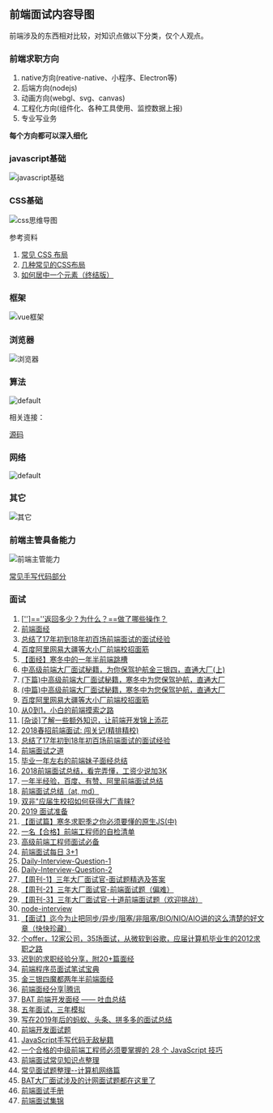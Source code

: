 ## 前端面试内容导图

前端涉及的东西相对比较，对知识点做以下分类，仅个人观点。

### 前端求职方向

1. native方向(reative-native、小程序、Electron等)
1. 后端方向(nodejs)
1. 动画方向(webgl、svg、canvas)
1. 工程化方向(组件化、各种工具使用、监控数据上报)
1. 专业写业务

**每个方向都可以深入细化**

### javascript基础
![javascript基础](https://user-images.githubusercontent.com/6395813/54739938-bdcddf00-4bf4-11e9-893a-c09183836e9c.jpg)

### CSS基础
![css思维导图](https://user-images.githubusercontent.com/6395813/54738235-56ad2c00-4bee-11e9-84c7-618994c17fe5.jpg)

参考资料

1. [常见 CSS 布局](https://github.com/ftTony/blog/issues/3)
1. [几种常见的CSS布局](https://github.com/ljianshu/Blog/issues/40)
1. [如何居中一个元素（终结版）](https://mp.weixin.qq.com/s/UxY7VWqMMOjvgE6L_dlixA)

### 框架
![vue框架](https://user-images.githubusercontent.com/6395813/56088180-1750c300-5eae-11e9-9563-f960f167ebe8.jpg)

### 浏览器
![浏览器](https://user-images.githubusercontent.com/6395813/54195735-6d6ec700-44fa-11e9-9205-9e544d689313.jpg)

### 算法
![default](https://user-images.githubusercontent.com/6395813/52900451-d97a4a00-3230-11e9-999a-b2aaadef6e65.jpg)

相关连接：

[源码](https://github.com/ftTony/notes/tree/master/javascript/algorithm)

### 网络
![default](https://user-images.githubusercontent.com/6395813/52900453-d97a4a00-3230-11e9-9ae3-8484a3a86dd5.jpg)

### 其它
![其它](https://user-images.githubusercontent.com/6395813/54739911-a2fb6a80-4bf4-11e9-894e-7e4451fabde6.jpg)

### 前端主管具备能力
![前端主管能力](https://user-images.githubusercontent.com/6395813/54873751-5e501900-4e18-11e9-8a0f-f91b46791c20.jpg)

[常见手写代码部分](https://github.com/ftTony/notes/tree/master/%20InterviewQuestion)

### 面试

1. [['']==''返回多少？为什么？==做了哪些操作？](https://github.com/ftTony/blog/issues/3)
1. [前端面经](https://yuchengkai.cn/docs/zh/frontend/)
1. [总结了17年初到18年初百场前端面试的面试经验](https://juejin.im/post/5b44a485e51d4519945fb6b7)
1. [百度阿里网易大疆等大小厂前端校招面筋](https://juejin.im/post/5bb470295188255c5e66f88f)
1. [【面经】寒冬中的一年半前端跳槽](https://juejin.im/post/5c356f68f265da61483bca61)
1. [中高级前端大厂面试秘籍，为你保驾护航金三银四，直通大厂(上)](https://juejin.im/post/5c64d15d6fb9a049d37f9c20?utm_source=gold_browser_extension#heading-21)
1. [(下篇)中高级前端大厂面试秘籍，寒冬中为您保驾护航，直通大厂](https://juejin.im/post/5cc26dfef265da037b611738?utm_source=gold_browser_extension)
1. [(中篇)中高级前端大厂面试秘籍，寒冬中为您保驾护航，直通大厂](https://juejin.im/post/5c92f499f265da612647b754)
1. [百度阿里网易大疆等大小厂前端校招面筋](https://juejin.im/post/5bb470295188255c5e66f88f)
1. [从0到1，小白的前端摸索之路](https://juejin.im/post/5c555b2de51d457fa31e306d)
1. [[杂谈]了解一些额外知识，让前端开发锦上添花](https://juejin.im/post/5b2f4790e51d45589e7bd63d)
1. [2018春招前端面试: 闯关记(精排精校)](https://juejin.im/post/5a998991f265da237f1dbdf9)
1. [总结了17年初到18年初百场前端面试的面试经验](https://juejin.im/post/5b44a485e51d4519945fb6b7)
1. [前端面试之道](https://juejin.im/book/5bdc715fe51d454e755f75ef/section/5be04a8e6fb9a04a072fd2cd)
1. [毕业一年左右的前端妹子面经总结](https://juejin.im/post/5af99678f265da0b8e7f881e)
1. [2018前端面试总结，看完弄懂，工资少说加3K](https://juejin.im/post/5b94d8965188255c5a0cdc02)
1. [一年半经验，百度、有赞、阿里前端面试总结](https://juejin.im/post/5befeb5051882511a8527dbe)
1. [前端面试总结（at, md）](https://juejin.im/post/5a3134bf6fb9a0452405d507)
1. [双非"应届生校招如何获得大厂青睐?](https://juejin.im/post/5acb2a7c6fb9a028db58fe99)
1. [2019 面试准备](https://juejin.im/post/5c8e4cd3f265da67c87454a0?utm_source=gold_browser_extension#heading-28)
1. [【面试篇】寒冬求职季之你必须要懂的原生JS(中)](https://juejin.im/post/5cbd1e33e51d45789161d053)
1. [一名【合格】前端工程师的自检清单](https://juejin.im/post/5cc1da82f265da036023b628?utm_source=gold_browser_extension)
1. [高级前端工程师面试必备](https://juejin.im/post/5cd0bdfc6fb9a031f10ca08c?utm_source=gold_browser_extension)
1. [前端面试每日 3+1](https://github.com/haizlin/fe-interview)
1. [Daily-Interview-Question-1](https://github.com/Advanced-Frontend/Daily-Interview-Question)
1. [Daily-Interview-Question-2](https://github.com/kujian/daily-interview-question)
1. [【周刊-1】三年大厂面试官-面试题精选及答案](https://juejin.im/post/5ca9de22e51d452b5372ed90)
1. [【周刊-2】三年大厂面试官-前端面试题（偏难）](https://juejin.im/post/5cb0315f518825215e61ec14)
1. [【周刊-3】三年大厂面试官-十道前端面试题（欢迎挑战）](https://juejin.im/post/5cd82463518825692330d440)
1. [node-interview](https://github.com/ElemeFE/node-interview/tree/master/sections/zh-cn)
1. [【面试】迄今为止把同步/异步/阻塞/非阻塞/BIO/NIO/AIO讲的这么清楚的好文章（快快珍藏）](https://www.cnblogs.com/lixinjie/p/a-post-about-io-clearly.html)
1. [个offer，12家公司，35场面试，从微软到谷歌，应届计算机毕业生的2012求职之路](https://www.cnblogs.com/figure9/archive/2013/01/09/2853649.html)
1. [迟到的求职经验分享，附20+篇面经](https://www.cnblogs.com/wenbochang/p/10317715.html)
1. [前端程序员面试笔试宝典](https://www.cnblogs.com/strick/p/9789330.html)
1. [金三银四魔都两年半前端面经](https://juejin.im/post/5cb87f9df265da03555c78ec)
1. [前端面经分享|腾讯](https://juejin.im/post/5ce9f666e51d45777621baf7)
1. [BAT 前端开发面经 —— 吐血总结](https://www.cnblogs.com/chaoran/p/8891892.html)
1. [五年面试，三年模拟](https://juejin.im/post/5ca0425e51882567ce181037)
1. [写在2019年后的蚂蚁、头条、拼多多的面试总结](https://github.com/rhwayfun/interview/blob/master/README.md)
1. [前端开发面试题](https://github.com/woai3c/Front-end-basic-knowledge)
1. [JavaScript手写代码无敌秘籍](https://mp.weixin.qq.com/s/4uzNKQcKB5YJbtXF4NQyWg)
1. [一个合格的中级前端工程师必须要掌握的 28 个 JavaScript 技巧](https://juejin.im/post/5cef46226fb9a07eaf2b7516)
1. [前端面试常见知识点整理](https://github.com/fairyly/Interviewproject)
1. [常见面试题整理--计算机网络篇](https://zhuanlan.zhihu.com/p/24001696)
1. [BAT大厂面试涉及的计网面试题都在这里了](https://juejin.im/post/5cfa71415188253f9e24ec36)
1. [前端面试手册](https://github.com/yangshun/front-end-interview-handbook/blob/master/Translations/Chinese/README.md)
1. [前端面试集锦](https://github.com/paddingme/Front-end-Web-Development-Interview-Question)
